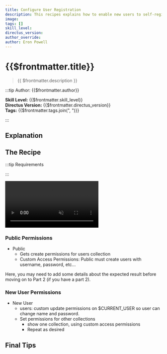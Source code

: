 ```yaml
---
title: Configure User Registration
description: This recipes explains how to enable new users to self-register their own account in Directus.
image:
tags: []
skill_level:
directus_version:
author_override:
author: Eron Powell
---
```


# {{$frontmatter.title}}

> {{ $frontmatter.description }}

:::tip Author: {{$frontmatter.author}}

**Skill Level:** {{$frontmatter.skill_level}}\
**Directus Version:** {{$frontmatter.directus_version}}\
**Tags:** {{$frontmatter.tags.join(", ")}}

:::

## Explanation

<!--
See the VitePress docs to learn about its markdown options:
https://vitepress.vuejs.org/guide/markdown
-->

## The Recipe

:::tip Requirements

:::

<video autoplay playsinline muted loop controls>
	<source src="" type="video/mp4" />
</video>

<!--
VIDEO IS OPTIONAL: delete if not needed
-->

### Public Permissions

- Public
  - Gets create permissions for users collection
  - Custom Access Permissions: Public must create users with username, password, etc...

Here, you may need to add some details about the expected result before moving on to Part 2 (if you have a part 2).

### New User Permissions

- New User
  - users: custom update permissions on $CURRENT_USER so user can change name and password.
  - Set permissions for other collections
    - show one collection, using custom access permissions
    - Repeat as desired

## Final Tips
